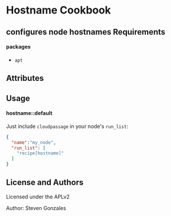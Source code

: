 Hostname Cookbook
=====================
configures node hostnames
Requirements
------------

#### packages
- `apt`

Attributes
----------

Usage
-----
#### hostname::default

Just include `cloudpassage` in your node's `run_list`:

```json
{
  "name":"my_node",
  "run_list": [
    "recipe[hostname]"
  ]
}
```

License and Authors
-------------------
Licensed under the APLv2

Author: Steven Gonzales